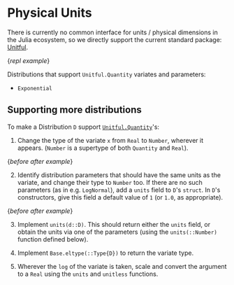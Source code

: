 # Physical Units

There is currently no common interface for units / physical dimensions in the Julia ecosystem, so we directly support the current standard package: [Unitful](https://github.com/PainterQubits/Unitful.jl).

{*repl example*}

Distributions that support `Unitful.Quantity` variates and parameters:

- `Exponential`


## Supporting more distributions

To make a Distribution `D` support [`Unitful.Quantity`](https://painterqubits.github.io/Unitful.jl/stable/types/#Unitful.Quantity)'s:

1. Change the type of the variate `x` from `Real` to `Number`, wherever it appears. (`Number` is a supertype of both `Quantity` and `Real`).

{*before after example*} 
<!-- eg with "(like in the signature of `pdf(d::D, x)`)" -->

2. Identify distribution parameters that should have the same units as the variate, and change their type to `Number` too. If there are no such parameters (as in e.g. `LogNormal`), add a `units` field to `D`'s `struct`. In `D`'s constructors, give this field a default value of `1` (or `1.0`, as appropriate).

{*before after example*}

3. Implement `units(d::D)`. This should return either the `units` field, or obtain the units via one of the parameters (using the `units(::Number)` function defined below).

4. Implement `Base.eltype(::Type{D})` to return the variate type.

5. Wherever the `log` of the variate is taken, scale and convert the argument to a `Real` using the `units` and `unitless` functions.
